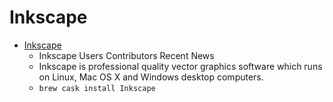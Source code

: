 # Inkscape
- [Inkscape](https://inkscape.org/)
  -  Inkscape Users Contributors Recent News
  - Inkscape is professional quality vector graphics software which runs on Linux, Mac OS X and Windows desktop computers.
  - `brew cask install Inkscape`
